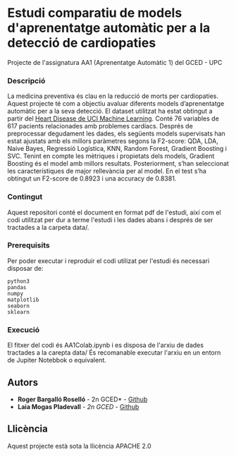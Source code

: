 # Estudi comparatiu de models d'aprenentatge automàtic per a la detecció de cardiopaties
 Projecte de l'assignatura AA1 (Aprenentatge Automàtic 1) del GCED - UPC

### Descripció

La medicina preventiva és clau en la reducció de morts per cardiopaties. Aquest projecte té com a objectiu avaluar diferents models d’aprenentatge automàtic per a la seva detecció. El dataset utilitzat ha estat obtingut a partir del [Heart Disease de UCI Machine Learning](https://archive.ics.uci.edu/dataset/45/heart+disease). Conté 76 variables de 617 pacients relacionades amb problemes cardíacs. Després de preprocessar degudament les dades, els següents models supervisats han estat ajustats amb els millors paràmetres segons la F2-score: QDA, LDA, Naive Bayes, Regressió Logística, KNN, Random Forest, Gradient Boosting i SVC. Tenint en compte les mètriques i propietats dels models, Gradient Boosting és el model amb millors resultats. Posteriorment, s’han seleccionat les característiques de major rellevància per al model. En el test s’ha obtingut un F2-score de 0.8923 i una accuracy de 0.8381.


### Contingut

Aquest repositori conté el document en format pdf de l'estudi, així com el codi utilitzat per dur a terme l'estudi i les dades abans i després de ser tractades a la carpeta data/.

### Prerequisits

Per poder executar i reproduir el codi utilizat per l'estudi és necessari disposar de:

```
python3
pandas
numpy 
matplotlib
seaborn
sklearn
```

### Execució

El fitxer del codi és AA1Colab.ipynb i es disposa de l'arxiu de dades tractades a la carepta data/
És recomanable executar l'arxiu en un entorn de Jupiter Notebbok o equivalent.

## Autors


* **Roger Bargalló Roselló** - 2n GCED* - [Github](https://github.com/rbargallor)
* **Laia Mogas Pladevall** - *2n GCED* - [Github](https://github.com/laiamp)

## Llicència
Aquest projecte està sota la llicència APACHE 2.0
